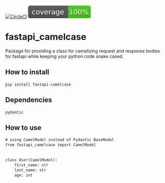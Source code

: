 [![CircleCI](https://circleci.com/gh/ahmednafies/fastapi_camelcase.svg?style=shield)](https://circleci.com/gh/ahmednafies/fastapi_camelcase) ![](./coverage.svg)
# fastapi_camelcase
Package for providing a class for camelizing request and response bodies for fastapi
while keeping your python code snake cased.

## How to install
    pip install fastapi-camelcase

## Dependencies 
    pydantic

## How to use
    # using CamelModel instead of Pydantic BaseModel
    from fastapi_camelcase import CamelModel


    class User(CamelModel):
        first_name: str
        last_name: str
        age: int

